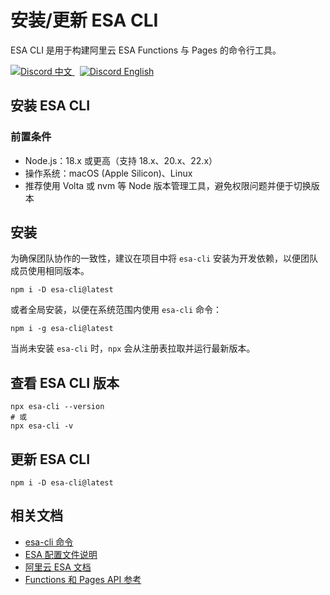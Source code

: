 # 安装/更新 ESA CLI

ESA CLI 是用于构建阿里云 ESA Functions 与 Pages 的命令行工具。

<p>
  <a href="https://discord.gg/xygV6MYx">
    <img alt="Discord 中文" src="https://img.shields.io/badge/Discord-中文-5865F2?logo=discord&logoColor=white" />
  </a>
  <a href="https://discord.gg/YeFg4yUA" style="margin-left:8px;">
    <img alt="Discord English" src="https://img.shields.io/badge/Discord-English-5865F2?logo=discord&logoColor=white" />
  </a>
 </p>

## 安装 ESA CLI

### 前置条件

- Node.js：18.x 或更高（支持 18.x、20.x、22.x）
- 操作系统：macOS (Apple Silicon)、Linux
- 推荐使用 Volta 或 nvm 等 Node 版本管理工具，避免权限问题并便于切换版本

## 安装

为确保团队协作的一致性，建议在项目中将 `esa-cli` 安装为开发依赖，以便团队成员使用相同版本。

```
npm i -D esa-cli@latest
```

或者全局安装，以便在系统范围内使用 `esa-cli` 命令：

```
npm i -g esa-cli@latest
```

当尚未安装 `esa-cli` 时，`npx` 会从注册表拉取并运行最新版本。

## 查看 ESA CLI 版本

```
npx esa-cli --version
# 或
npx esa-cli -v
```

## 更新 ESA CLI

```
npm i -D esa-cli@latest
```

## 相关文档

- [esa-cli 命令](./docs/Commands_zh_CN.md)
- [ESA 配置文件说明](./docs/Config_zh_CN.md)
- [阿里云 ESA 文档](https://help.aliyun.com/document_detail/2710021.html)
- [Functions 和 Pages API 参考](https://help.aliyun.com/document_detail/2710024.html)
